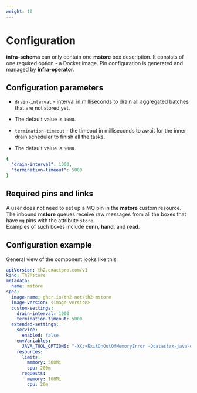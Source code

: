 ```yaml
---
weight: 10
---
```


# Configuration

**infra-schema** can only contain one **mstore** box description.
It consists of one required option - a Docker image.
Pin configuration is generated and managed by **infra-operator**.

## Configuration parameters

- `drain-interval` - interval in milliseconds to drain all aggregated batches that are not stored yet.
- The default value is `1000`.

- `termination-timeout` - the timeout in milliseconds to await for the inner drain scheduler to finish all the tasks.
- The default value is `5000`.

```yaml
{
  "drain-interval": 1000,
  "termination-timeout": 5000
}
```

## Required pins and links

A user does not need to set up a MQ pin in the **mstore** custom resource.
The inbound **mstore** queues receive raw messages from all the boxes that have `mq` pins with the attribute `store`.  
Examples of such boxes include **conn**, **hand**, and **read**.

## Configuration example

General view of the component looks like this:

```yaml
apiVersion: th2.exactpro.com/v1
kind: Th2Mstore
metadata:
  name: mstore
spec:
  image-name: ghcr.io/th2-net/th2-mstore
  image-version: <image version>
  custom-settings:
    drain-interval: 1000
    termination-timeout: 5000
  extended-settings:
    service:
      enabled: false
    envVariables:
      JAVA_TOOL_OPTIONS: "-XX:+ExitOnOutOfMemoryError -Ddatastax-java-driver.advanced.connection.init-query-timeout=\"5000 milliseconds\""
    resources:
      limits:
        memory: 500Mi
        cpu: 200m
      requests:
        memory: 100Mi
        cpu: 20m
```
